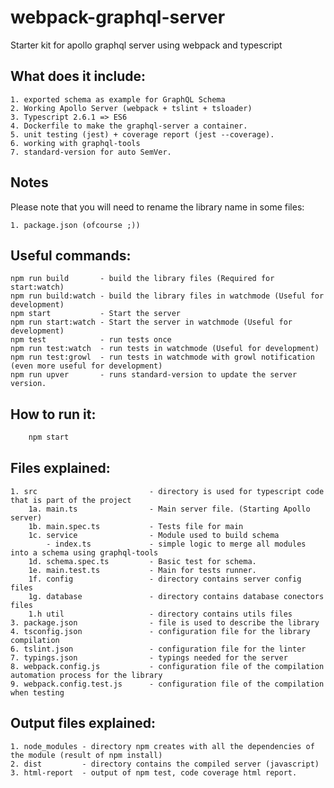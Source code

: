 # webpack-graphql-server
Starter kit for apollo graphql server using webpack and typescript

What does it include:
----
    1. exported schema as example for GraphQL Schema
    2. Working Apollo Server (webpack + tslint + tsloader)
    3. Typescript 2.6.1 => ES6
    4. Dockerfile to make the graphql-server a container.
    5. unit testing (jest) + coverage report (jest --coverage).
    6. working with graphql-tools
    7. standard-version for auto SemVer.

Notes
----
Please note that you will need to rename the library name in some files:

    1. package.json (ofcourse ;))

Useful commands:
----
    npm run build       - build the library files (Required for start:watch)
    npm run build:watch - build the library files in watchmode (Useful for development)
    npm start           - Start the server
    npm run start:watch - Start the server in watchmode (Useful for development)
    npm test            - run tests once
    npm run test:watch  - run tests in watchmode (Useful for development)
    npm run test:growl  - run tests in watchmode with growl notification (even more useful for development)
    npm run upver       - runs standard-version to update the server version.

How to run it:
----
```bash
    npm start
```

Files explained:
----
    1. src                         - directory is used for typescript code that is part of the project
        1a. main.ts                - Main server file. (Starting Apollo server)
        1b. main.spec.ts           - Tests file for main
        1c. service                - Module used to build schema
            - index.ts             - simple logic to merge all modules into a schema using graphql-tools
        1d. schema.spec.ts         - Basic test for schema.
        1e. main.test.ts           - Main for tests runner.
        1f. config                 - directory contains server config files
        1g. database               - directory contains database conectors files
        1.h util                   - directory contains utils files
    3. package.json                - file is used to describe the library
    4. tsconfig.json               - configuration file for the library compilation
    6. tslint.json                 - configuration file for the linter
    7. typings.json                - typings needed for the server
    8. webpack.config.js           - configuration file of the compilation automation process for the library
    9. webpack.config.test.js      - configuration file of the compilation when testing
    

Output files explained:
----
    1. node_modules - directory npm creates with all the dependencies of the module (result of npm install)
    2. dist         - directory contains the compiled server (javascript)
    3. html-report  - output of npm test, code coverage html report.

